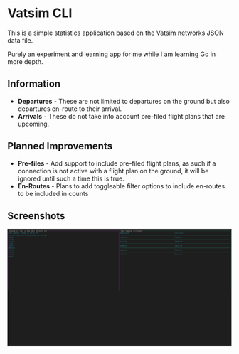 # Vatsim CLI
This is a simple statistics application based on the Vatsim networks JSON data file.

Purely an experiment and learning app for me while I am learning Go in more depth.

## Information
- **Departures** - These are not limited to departures on the ground but also departures en-route to their arrival.
- **Arrivals** - These do not take into account pre-filed flight plans that are upcoming.

## Planned Improvements
- **Pre-files** - Add support to include pre-filed flight plans, as such if a connection is not active with a flight plan on the ground, it will be ignored until such a time this is true.
- **En-Routes** - Plans to add toggleable filter options to include en-routes to be included in counts

## Screenshots
![CLI Screenshot](./docs/Screenshot.png)